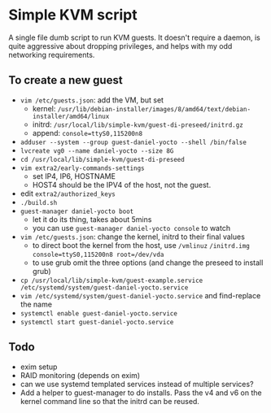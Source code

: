 Simple KVM script
=================

A single file dumb script to run KVM guests. It doesn't require a daemon, is
quite aggressive about dropping privileges, and helps with my odd networking
requirements.

To create a new guest
---------------------

 - `vim /etc/guests.json`: add the VM, but set
    - kernel: `/usr/lib/debian-installer/images/8/amd64/text/debian-installer/amd64/linux`
    - initrd: `/usr/local/lib/simple-kvm/guest-di-preseed/initrd.gz`
    - append: `console=ttyS0,115200n8`
 - `adduser --system --group guest-daniel-yocto --shell /bin/false`
 - `lvcreate vg0 --name daniel-yocto --size 8G`
 - `cd /usr/local/lib/simple-kvm/guest-di-preseed`
 - `vim extra2/early-commands-settings`
    - set IP4, IP6, HOSTNAME
    - HOST4 should be the IPV4 of the host, not the guest.
 - edit `extra2/authorized_keys`
 - `./build.sh`
 - `guest-manager daniel-yocto boot`
    - let it do its thing, takes about 5mins
    - you can use `guest-manager daniel-yocto console` to watch
 - `vim /etc/guests.json`: change the kernel, initrd to their final values
    - to direct boot the kernel from the host, use `/vmlinuz` `/initrd.img` `console=ttyS0,115200n8 root=/dev/vda`
    - to use grub omit the three options (and change the preseed to install grub)
 - `cp /usr/local/lib/simple-kvm/guest-example.service /etc/systemd/system/guest-daniel-yocto.service`
 - `vim /etc/systemd/system/guest-daniel-yocto.service` and find-replace the name
 - `systemctl enable guest-daniel-yocto.service`
 - `systemctl start guest-daniel-yocto.service`

Todo
----

 - exim setup
 - RAID monitoring (depends on exim)
 - can we use systemd templated services instead of multiple services?
 - Add a helper to guest-manager to do installs. Pass the v4 and v6 on the kernel command line so that the initrd can be reused.
